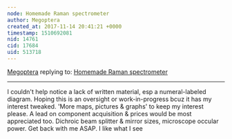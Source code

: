 ```yaml
---
node: Homemade Raman spectrometer
author: Megoptera
created_at: 2017-11-14 20:41:21 +0000
timestamp: 1510692081
nid: 14761
cid: 17684
uid: 513718
---
```




[Megoptera](../profile/Megoptera) replying to: [Homemade Raman spectrometer](../notes/homechemist/08-16-2017/homemade-raman-spectrometer)

----
I couldn't help notice a lack of written material, esp a numeral-labeled diagram.
Hoping this is an oversight or work-in-progress bcuz it has my interest tweaked.
'More maps, pictures & graphs' to keep my interest please. A lead on component acquisition & prices would be most appreciated too. Dichroic beam splitter & mirror sizes, microscope occular power.
Get back with me ASAP. I like what I see